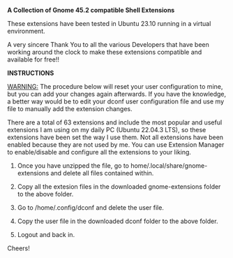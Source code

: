 

**A Collection of Gnome 45.2 compatible Shell Extensions**



These extensions have been tested in Ubuntu 23.10 running in a virtual environment.



A very sincere Thank You to all the various Developers that have been working around the clock to make these extensions compatible and available for free!!



**INSTRUCTIONS**



<u>WARNING:</u> The procedure below will reset your user configuration to mine, but you can add your changes again afterwards. If you have the knowledge, a better way would be to edit your dconf user configuration file and use my file to manually add the extension changes.



There are a total of 63 extensions and include the most popular and useful extensions I am using on my daily PC (Ubuntu 22.04.3 LTS), so these extensions have been set the way I use them. Not all extensions have been enabled because they are not used by me. You can use Extension Manager to enable/disable and configure all the extensions to your liking.



1. Once you have unzipped the file, go to home/.local/share/gnome-extensions and delete all files contained within.

2. Copy all the extesion files in the downloaded gnome-extensions folder to the above folder.

3. Go to /home/.config/dconf and delete the user file.

4. Copy the user file in the downloaded dconf folder to the above folder.

5. Logout and back in.



Cheers! 
